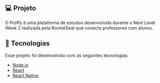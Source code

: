 ## 💻 Projeto

O Proffy é uma plataforma de estudos desenvolvida durante o Next Level Week 2 realizada pela RocketSeat que conecta professores com alunos.

## 🚀 Tecnologias

Esse projeto foi desenvolvido com as seguintes tecnologias:

- [Node.js](https://nodejs.org/en/)
- [React](https://reactjs.org)
- [React Native](https://facebook.github.io/react-native/)
